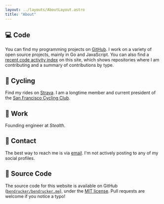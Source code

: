 ```yaml
---
layout: ../layouts/AboutLayout.astro
title: "About"
---
```


## 💻 Code

You can find my programming projects on [GitHub](https://github.com/bendrucker). I work on a variety of open source projects, mainly in Go and JavaScript. You can also find a [recent code activity index](/activity/code) on this site, which shows repositories where I am contributing and a summary of contributions by type.

## 🚴 Cycling

Find my rides on [Strava](https://www.strava.com/athletes/5723594). I am a longtime member and current president of the [San Francisco Cycling Club](https://www.sfcyclingclub.org).

## 💼 Work

Founding engineer at _Stealth_.

## 📧 Contact

The best way to reach me is via [email](mailto:bvdrucker@gmail.com). I'm not actively posting to any of my social profiles.

## 🔧 Source Code

The source code for this website is available on GitHub ([`bendrucker/bendrucker.me`](https://github.com/bendrucker/bendrucker.me)), under the [MIT license](https://github.com/bendrucker/bendrucker.me/blob/master/LICENSE). Pull requests are welcome if you notice a typo!
